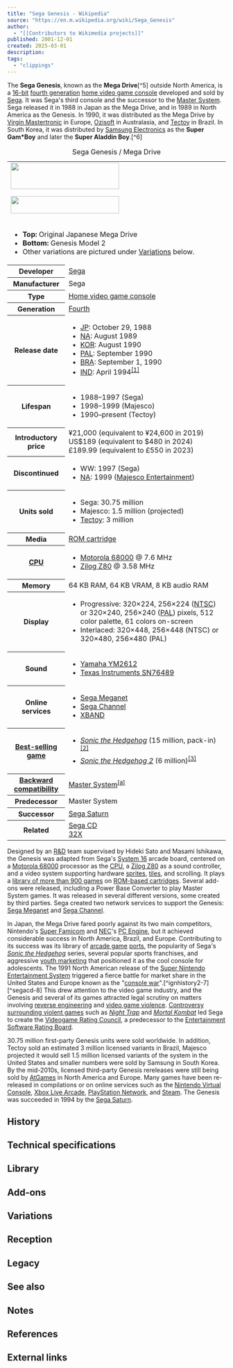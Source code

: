 ```yaml
---
title: "Sega Genesis - Wikipedia"
source: "https://en.m.wikipedia.org/wiki/Sega_Genesis"
author:
  - "[[Contributors to Wikimedia projects]]"
published: 2001-12-01
created: 2025-03-01
description:
tags:
  - "clippings"
---
```

The **Sega Genesis**, known as the **Mega Drive**[^5] outside North America, is a [16-bit](https://en.m.wikipedia.org/wiki/16-bit "16-bit") [fourth generation](https://en.m.wikipedia.org/wiki/Fourth_generation_of_video_game_consoles "Fourth generation of video game consoles") [home video game console](https://en.m.wikipedia.org/wiki/Home_video_game_console "Home video game console") developed and sold by [Sega](https://en.m.wikipedia.org/wiki/Sega "Sega"). It was Sega's third console and the successor to the [Master System](https://en.m.wikipedia.org/wiki/Master_System "Master System"). Sega released it in 1988 in Japan as the Mega Drive, and in 1989 in North America as the Genesis. In 1990, it was distributed as the Mega Drive by [Virgin Mastertronic](https://en.m.wikipedia.org/wiki/Virgin_Mastertronic "Virgin Mastertronic") in Europe, [Ozisoft](https://en.m.wikipedia.org/wiki/Ozisoft "Ozisoft") in Australasia, and [Tectoy](https://en.m.wikipedia.org/wiki/Tectoy "Tectoy") in Brazil. In South Korea, it was distributed by [Samsung Electronics](https://en.m.wikipedia.org/wiki/Samsung_Electronics "Samsung Electronics") as the **Super Gam\*Boy** and later the **Super Aladdin Boy**.[^6]

<table><caption>Sega Genesis / Mega Drive</caption><tbody><tr><td colspan="2"><span><a href="https://en.m.wikipedia.org/wiki/File:GenesisLogo.png"><img src="https://upload.wikimedia.org/wikipedia/en/thumb/1/12/GenesisLogo.png/250px-GenesisLogo.png" width="250" height="61"></a></span><p><span><a href="https://en.m.wikipedia.org/wiki/File:Megadrive_logo.svg"><img src="https://upload.wikimedia.org/wikipedia/en/thumb/c/c6/Megadrive_logo.svg/250px-Megadrive_logo.svg.png" width="250" height="40"></a></span></p></td></tr><tr><td colspan="2"><div><ul><li><b>Top:</b> Original Japanese Mega Drive</li><li><b>Bottom:</b> Genesis Model 2</li><li>Other variations are pictured under <a href="https://en.m.wikipedia.org/wiki/#Variations">Variations</a> below.</li></ul></div></td></tr><tr><th scope="row">Developer</th><td><a href="https://en.m.wikipedia.org/wiki/Sega">Sega</a></td></tr><tr><th scope="row">Manufacturer</th><td>Sega</td></tr><tr><th scope="row">Type</th><td><a href="https://en.m.wikipedia.org/wiki/Home_video_game_console">Home video game console</a></td></tr><tr><th scope="row">Generation</th><td><a href="https://en.m.wikipedia.org/wiki/Fourth_generation_of_video_game_consoles">Fourth</a></td></tr><tr><th scope="row">Release date</th><td><div><ul><li><span><a href="https://en.m.wikipedia.org/wiki/Japan">JP</a>:</span> October 29, 1988</li><li><span><a href="https://en.m.wikipedia.org/wiki/North_America">NA</a>:</span> August 1989</li><li><span><a href="https://en.m.wikipedia.org/wiki/South_Korea">KOR</a>:</span> August 1990</li><li><span><a href="https://en.m.wikipedia.org/wiki/PAL_region">PAL</a>:</span> September 1990</li><li><span><a href="https://en.m.wikipedia.org/wiki/Brazil">BRA</a>:</span> September 1, 1990</li><li><span><a href="https://en.m.wikipedia.org/wiki/India">IND</a>:</span> April 1994<sup><a href="https://en.m.wikipedia.org/wiki/#cite_note-1"><span>[</span>1<span>]</span></a></sup></li></ul></div></td></tr><tr><th scope="row">Lifespan</th><td><div><ul><li>1988–1997 (Sega)</li><li>1998–1999 (Majesco)</li><li>1990–present (Tectoy)</li></ul></div></td></tr><tr><th scope="row">Introductory price</th><td><span>¥21,000</span> (equivalent to ¥24,600 in 2019)<br><span>US$189</span> (equivalent to $480 in 2024)<br><span>£189.99</span> (equivalent to £550 in 2023)</td></tr><tr><th scope="row">Discontinued</th><td><div><ul><li><span><abbr>WW</abbr>:</span> 1997 (Sega)</li><li><span><a href="https://en.m.wikipedia.org/wiki/North_America">NA</a>:</span> 1999 (<a href="https://en.m.wikipedia.org/wiki/Majesco_Entertainment">Majesco Entertainment</a>)</li></ul></div></td></tr><tr><th scope="row">Units sold</th><td><div><ul><li>Sega: 30.75 million</li><li>Majesco: 1.5 million (projected)</li><li><a href="https://en.m.wikipedia.org/wiki/Tectoy">Tectoy</a>: 3 million</li></ul></div></td></tr><tr><th scope="row">Media</th><td><a href="https://en.m.wikipedia.org/wiki/ROM_cartridge">ROM cartridge</a></td></tr><tr><th scope="row"><a href="https://en.m.wikipedia.org/wiki/Central_processing_unit">CPU</a></th><td><div><ul><li><a href="https://en.m.wikipedia.org/wiki/Motorola_68000">Motorola 68000</a> @ 7.6&nbsp;MHz</li><li><a href="https://en.m.wikipedia.org/wiki/Zilog_Z80">Zilog Z80</a> @ 3.58&nbsp;MHz</li></ul></div></td></tr><tr><th scope="row">Memory</th><td>64&nbsp;KB RAM, 64&nbsp;KB VRAM, 8&nbsp;KB audio RAM</td></tr><tr><th scope="row">Display</th><td><div><ul><li>Progressive: 320×224, 256×224 (<a href="https://en.m.wikipedia.org/wiki/NTSC">NTSC</a>) or 320×240, 256×240 (<a href="https://en.m.wikipedia.org/wiki/PAL">PAL</a>) pixels, 512 color palette, 61 colors on-screen</li><li>Interlaced: 320×448, 256×448 (NTSC) or 320×480, 256×480 (PAL)</li></ul></div></td></tr><tr><th scope="row">Sound</th><td><div><ul><li><a href="https://en.m.wikipedia.org/wiki/Yamaha_YM2612">Yamaha YM2612</a></li><li><a href="https://en.m.wikipedia.org/wiki/Texas_Instruments_SN76489">Texas Instruments SN76489</a></li></ul></div></td></tr><tr><th scope="row">Online services</th><td><div><ul><li><a href="https://en.m.wikipedia.org/wiki/Sega_Meganet">Sega Meganet</a></li><li><a href="https://en.m.wikipedia.org/wiki/Sega_Channel">Sega Channel</a></li><li><a href="https://en.m.wikipedia.org/wiki/XBAND">XBAND</a></li></ul></div></td></tr><tr><th scope="row"><a href="https://en.m.wikipedia.org/wiki/List_of_best-selling_video_games">Best-selling game</a></th><td><div><ul><li><i><a href="https://en.m.wikipedia.org/wiki/Sonic_the_Hedgehog_(1991_video_game)">Sonic the Hedgehog</a></i> (15&nbsp;million, pack-in)<sup><a href="https://en.m.wikipedia.org/wiki/#cite_note-GameTap-2"><span>[</span>2<span>]</span></a></sup></li><li><i><a href="https://en.m.wikipedia.org/wiki/Sonic_the_Hedgehog_2">Sonic the Hedgehog 2</a></i> (6&nbsp;million)<sup><a href="https://en.m.wikipedia.org/wiki/#cite_note-GameDevelopSales-3"><span>[</span>3<span>]</span></a></sup></li></ul></div></td></tr><tr><th scope="row"><a href="https://en.m.wikipedia.org/wiki/Backward_compatibility">Backward<br>compatibility</a></th><td><a href="https://en.m.wikipedia.org/wiki/Master_System">Master System</a><sup><a href="https://en.m.wikipedia.org/wiki/#cite_note-4"><span>[</span>a<span>]</span></a></sup></td></tr><tr><th scope="row">Predecessor</th><td>Master System</td></tr><tr><th scope="row">Successor</th><td><a href="https://en.m.wikipedia.org/wiki/Sega_Saturn">Sega Saturn</a></td></tr><tr><th scope="row">Related</th><td><a href="https://en.m.wikipedia.org/wiki/Sega_CD">Sega CD</a><br><a href="https://en.m.wikipedia.org/wiki/32X">32X</a></td></tr></tbody></table>

Designed by an [R&D](https://en.m.wikipedia.org/wiki/Research_and_development "Research and development") team supervised by Hideki Sato and Masami Ishikawa, the Genesis was adapted from Sega's [System 16](https://en.m.wikipedia.org/wiki/Sega_System_16 "Sega System 16") arcade board, centered on a [Motorola 68000](https://en.m.wikipedia.org/wiki/Motorola_68000 "Motorola 68000") processor as the [CPU](https://en.m.wikipedia.org/wiki/Central_processing_unit "Central processing unit"), a [Zilog Z80](https://en.m.wikipedia.org/wiki/Zilog_Z80 "Zilog Z80") as a sound controller, and a video system supporting hardware [sprites](https://en.m.wikipedia.org/wiki/Sprite_\(computer_graphics\) "Sprite (computer graphics)"), [tiles](https://en.m.wikipedia.org/wiki/Tile-based_video_game "Tile-based video game"), and scrolling. It plays a [library of more than 900 games](https://en.m.wikipedia.org/wiki/List_of_Sega_Genesis_games "List of Sega Genesis games") on [ROM-based cartridges](https://en.m.wikipedia.org/wiki/ROM_cartridge "ROM cartridge"). Several add-ons were released, including a Power Base Converter to play Master System games. It was released in several different versions, some created by third parties. Sega created two network services to support the Genesis: [Sega Meganet](https://en.m.wikipedia.org/wiki/Sega_Meganet "Sega Meganet") and [Sega Channel](https://en.m.wikipedia.org/wiki/Sega_Channel "Sega Channel").

In Japan, the Mega Drive fared poorly against its two main competitors, Nintendo's [Super Famicom](https://en.m.wikipedia.org/wiki/Super_Famicom "Super Famicom") and [NEC](https://en.m.wikipedia.org/wiki/NEC "NEC")'s [PC Engine](https://en.m.wikipedia.org/wiki/PC_Engine "PC Engine"), but it achieved considerable success in North America, Brazil, and Europe. Contributing to its success was its library of [arcade game](https://en.m.wikipedia.org/wiki/Arcade_game "Arcade game") [ports](https://en.m.wikipedia.org/wiki/Video_game_porting "Video game porting"), the popularity of Sega's *[Sonic the Hedgehog](https://en.m.wikipedia.org/wiki/Sonic_the_Hedgehog "Sonic the Hedgehog")* series, several popular sports franchises, and aggressive [youth marketing](https://en.m.wikipedia.org/wiki/Youth_marketing "Youth marketing") that positioned it as the cool console for adolescents. The 1991 North American release of the [Super Nintendo Entertainment System](https://en.m.wikipedia.org/wiki/Super_Nintendo_Entertainment_System "Super Nintendo Entertainment System") triggered a fierce battle for market share in the United States and Europe known as the "[console war](https://en.m.wikipedia.org/wiki/Console_war "Console war")".[^ignhistory2-7][^segacd-8] This drew attention to the video game industry, and the Genesis and several of its games attracted legal scrutiny on matters involving [reverse engineering](https://en.m.wikipedia.org/wiki/Reverse_engineering "Reverse engineering") and [video game violence](https://en.m.wikipedia.org/wiki/Video_game_violence "Video game violence"). [Controversy surrounding violent games](https://en.m.wikipedia.org/wiki/Video_game_controversies "Video game controversies") such as *[Night Trap](https://en.m.wikipedia.org/wiki/Night_Trap "Night Trap")* and *[Mortal Kombat](https://en.m.wikipedia.org/wiki/Mortal_Kombat_\(1992_video_game\) "Mortal Kombat (1992 video game)")* led Sega to create the [Videogame Rating Council](https://en.m.wikipedia.org/wiki/Videogame_Rating_Council "Videogame Rating Council"), a predecessor to the [Entertainment Software Rating Board](https://en.m.wikipedia.org/wiki/Entertainment_Software_Rating_Board "Entertainment Software Rating Board").

30.75 million first-party Genesis units were sold worldwide. In addition, Tectoy sold an estimated 3 million licensed variants in Brazil, Majesco projected it would sell 1.5 million licensed variants of the system in the United States and smaller numbers were sold by Samsung in South Korea. By the mid-2010s, licensed third-party Genesis rereleases were still being sold by [AtGames](https://en.m.wikipedia.org/wiki/AtGames "AtGames") in North America and Europe. Many games have been re-released in compilations or on online services such as the [Nintendo Virtual Console](https://en.m.wikipedia.org/wiki/Nintendo_Virtual_Console "Nintendo Virtual Console"), [Xbox Live Arcade](https://en.m.wikipedia.org/wiki/Xbox_Live_Arcade "Xbox Live Arcade"), [PlayStation Network](https://en.m.wikipedia.org/wiki/PlayStation_Network "PlayStation Network"), and [Steam](https://en.m.wikipedia.org/wiki/Steam_\(service\) "Steam (service)"). The Genesis was succeeded in 1994 by the [Sega Saturn](https://en.m.wikipedia.org/wiki/Sega_Saturn "Sega Saturn").

## History

## Technical specifications

## Library

## Add-ons

## Variations

## Reception

## Legacy

## See also

## Notes

## References

## External links
